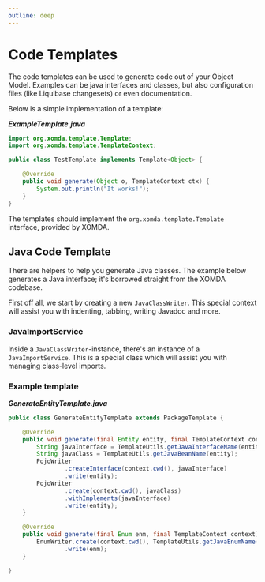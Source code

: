 ```yaml
---
outline: deep
---
```


# Code Templates

The code templates can be used to generate code out of your Object Model.
Examples can be java interfaces and classes, but also configuration files (like Liquibase changesets) or even
documentation.

Below is a simple implementation of a template:

**_ExampleTemplate.java_**

```java
import org.xomda.template.Template;
import org.xomda.template.TemplateContext;

public class TestTemplate implements Template<Object> {

    @Override
    public void generate(Object o, TemplateContext ctx) {
        System.out.println("It works!");
    }
}
```

The templates should implement the `org.xomda.template.Template` interface, provided by XOMDA.

## Java Code Template

There are helpers to help you generate Java classes. The example below generates a Java interface; it's
borrowed straight from the XOMDA codebase.

First off all, we start by creating a new `JavaClassWriter`. This special context will assist you with
indenting, tabbing, writing Javadoc and more.

### JavaImportService

Inside a `JavaClassWriter`-instance, there's an instance of a `JavaImportService`. This is a special class
which will assist you with managing class-level imports.

### Example template

**_GenerateEntityTemplate.java_**

```java
public class GenerateEntityTemplate extends PackageTemplate {

	@Override
	public void generate(final Entity entity, final TemplateContext context) throws IOException {
		String javaInterface = TemplateUtils.getJavaInterfaceName(entity);
		String javaClass = TemplateUtils.getJavaBeanName(entity);
		PojoWriter
				.createInterface(context.cwd(), javaInterface)
				.write(entity);
		PojoWriter
				.create(context.cwd(), javaClass)
				.withImplements(javaInterface)
				.write(entity);
	}

	@Override
	public void generate(final Enum enm, final TemplateContext context) throws IOException {
		EnumWriter.create(context.cwd(), TemplateUtils.getJavaEnumName(enm))
				.write(enm);
	}

}
```
